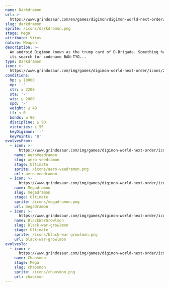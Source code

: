 ```yaml
---
name: Darkdramon
url: >-
  https://www.grindosaur.com/en/games/digimon/digimon-world-next-order/digimon/214-darkdramon
slug: darkdramon
sprite: /icons/darkdramon.png
stage: Mega
attribute: Virus
nature: Weapon
description: >-
  An android Digimon known as the trump card of D-Brigade. Something happens in
  its search for codename BAN-TYO...
type: Darkdramon
icon: >-
  https://www.grindosaur.com/img/games/digimon-world-next-order/icons/214-darkdramon-icon.png
conditions:
  hp: ≥ 10000
  mp: '-'
  str: ≥ 2200
  sta: '-'
  wis: ≥ 2000
  spd: '-'
  weight: ≤ 49
  tf: ≤ 0
  bonds: ≥ 90
  discipline: ≥ 90
  victories: ≥ 55
  keyDigimon: '-'
  keyPoints: '8'
evolvesFrom:
  - icon: >-
      https://www.grindosaur.com/img/games/digimon-world-next-order/icons/126-aeroveedramon-icon-small.png
    name: AeroVeedramon
    slug: aero-veedramon
    stage: Ultimate
    sprite: /icons/aero-veedramon.png
    url: aero-veedramon
  - icon: >-
      https://www.grindosaur.com/img/games/digimon-world-next-order/icons/135-megadramon-icon-small.png
    name: Megadramon
    slug: megadramon
    stage: Ultimate
    sprite: /icons/megadramon.png
    url: megadramon
  - icon: >-
      https://www.grindosaur.com/img/games/digimon-world-next-order/icons/147-blackwargrowlmon-icon-small.png
    name: BlackWarGrowlmon
    slug: black-war-growlmon
    stage: Ultimate
    sprite: /icons/black-war-growlmon.png
    url: black-war-growlmon
evolvesTo:
  - icon: >-
      https://www.grindosaur.com/img/games/digimon-world-next-order/icons/231-chaosmon-icon-small.png
    name: Chaosmon
    stage: Mega
    slug: chaosmon
    sprite: /icons/chaosmon.png
    url: chaosmon
---
```



